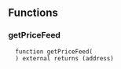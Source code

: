 
## Functions
### getPriceFeed
```solidity
  function getPriceFeed(
  ) external returns (address)
```





